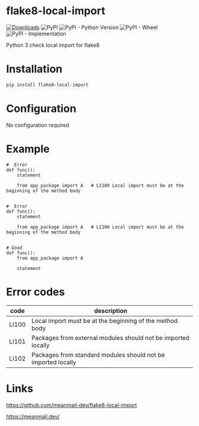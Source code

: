 # flake8-local-import
[![Downloads](https://pepy.tech/badge/flake8-local-import/month)](https://pepy.tech/project/flake8-super/month)
![PyPI](https://img.shields.io/pypi/v/flake8-local-import)
![PyPI - Python Version](https://img.shields.io/pypi/pyversions/flake8-local-import)
![PyPI - Wheel](https://img.shields.io/pypi/wheel/flake8-local-import)
![PyPI - Implementation](https://img.shields.io/pypi/implementation/flake8-local-import)

Python 3 check local import for flake8

# Installation

```bash
pip install flake8-local-import
```

# Configuration

No configuration required


# Example

```python3
#  Error
def func():
    statement

    from app_package import A   # LI100 Local import must be at the beginning of the method body


#  Error
def func():
    statement

    from app_package import A   # LI100 Local import must be at the beginning of the method body


# Good
def func():
    from app_package import A

    statement

```


# Error codes

|code|description|
|---|---|
|LI100|Local import must be at the beginning of the method body|
|LI101|Packages from external modules should not be imported locally|
|LI102|Packages from standard modules should not be imported locally|


# Links

https://github.com/meanmail-dev/flake8-local-import

https://meanmail.dev/
